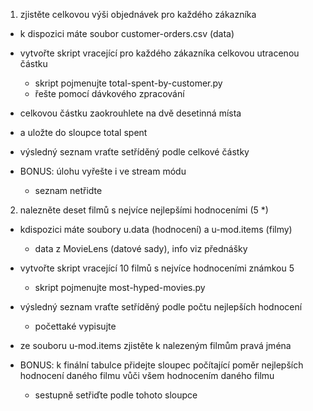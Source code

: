 1. zjistěte celkovou výši objednávek pro každého zákazníka

* k dispozici máte soubor customer-orders.csv (data)

* vytvořte skript vracející pro každého zákazníka celkovou utracenou částku
  - skript pojmenujte total-spent-by-customer.py
  - řešte pomocí dávkového zpracování

* celkovou částku zaokrouhlete na dvě desetinná místa
* a uložte do sloupce total spent
* výsledný seznam vraťte setříděný podle celkové částky
* BONUS: úlohu vyřešte i ve stream módu
  - seznam netřidte

2. nalezněte deset filmů s nejvíce nejlepšími hodnoceními (5 *)

* kdispozici máte soubory u.data (hodnocení) a u-mod.items (filmy)
  - data z MovieLens (datové sady), info viz přednášky

* vytvořte skript vracející 10 filmů s nejvíce hodnoceními známkou 5
  - skript pojmenujte most-hyped-movies.py

* výsledný seznam vraťte setříděný podle počtu nejlepších hodnocení
  - počettaké vypisujte

* ze souboru u-mod.items zjistěte k nalezeným filmům pravá jména

* BONUS: k finální tabulce přidejte sloupec počítající poměr nejlepších
hodnocení daného filmu vůči všem hodnocením daného filmu
  - sestupně setřiďte podle tohoto sloupce
